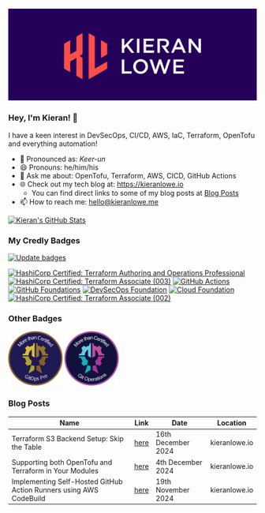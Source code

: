 ![kieran_lowe_banner](./assets/banner.png)

### Hey, I'm Kieran! 👋

I have a keen interest in DevSecOps, CI/CD, AWS, IaC, Terraform, OpenTofu and everything automation!

- :speech_balloon: Pronounced as: *Keer-un*
- 😄 Pronouns: he/him/his
- 🤔 Ask me about: OpenTofu, Terraform, AWS, CICD, GitHub Actions
- 🌐 Check out my tech blog at: <https://kieranlowe.io>
  - You can find direct links to some of my blog posts at [Blog Posts](#blog-posts)
- 📫 How to reach me: <hello@kieranlowe.me>

[![Kieran's GitHub Stats](https://github-readme-stats.vercel.app/api?username=kieran-lowe)](https://github.com/anuraghazra/github-readme-stats)

### My Credly Badges

[![Update badges](https://github.com/kieran-lowe/kieran-lowe/actions/workflows/credly_badges.yml/badge.svg?branch=main)](https://github.com/kieran-lowe/kieran-lowe/actions/workflows/credly_badges.yml)
<!--START_SECTION:badges-->
[![HashiCorp Certified: Terraform Authoring and Operations Professional](https://images.credly.com/size/110x110/images/1229ce48-f435-4832-8afe-c33d17fa643b/image.png)](http://www.credly.com/badges/215efa2f-4c3f-4a27-9fd0-373f51782167 "HashiCorp Certified: Terraform Authoring and Operations Professional")
[![HashiCorp Certified: Terraform Associate (003)](https://images.credly.com/size/110x110/images/85b9cfc4-257a-4742-878c-4f7ab4a2631b/image.png)](http://www.credly.com/badges/fc992888-7ed4-4265-9a26-e9ce56473466 "HashiCorp Certified: Terraform Associate (003)")
[![GitHub Actions](https://images.credly.com/size/110x110/images/89efc3e7-842b-4790-b09b-9ea5efc71ec3/image.png)](http://www.credly.com/badges/de41e6d4-a0a0-428f-a592-077b4e3649d2 "GitHub Actions")
[![GitHub Foundations](https://images.credly.com/size/110x110/images/024d0122-724d-4c5a-bd83-cfe3c4b7a073/image.png)](http://www.credly.com/badges/ded01153-6e3e-41df-a6f9-6401b520fb00 "GitHub Foundations")
[![DevSecOps Foundation](https://images.credly.com/size/110x110/images/b4f46507-62e2-4163-b910-1db6fbefcd3b/image.png)](http://www.credly.com/badges/d6e10bd3-8c29-46eb-aaa2-0ba9c737f219 "DevSecOps Foundation")
[![Cloud Foundation](https://images.credly.com/size/110x110/images/df5c55dd-34d7-4b9e-b1f0-03ae1589eacf/level_2_CloudFoundation_600.png)](http://www.credly.com/badges/7e658ac1-c721-4b95-b06b-7a5ffd87cb35 "Cloud Foundation")
[![HashiCorp Certified: Terraform Associate (002)](https://images.credly.com/size/110x110/images/99289602-861e-4929-8277-773e63a2fa6f/image.png)](http://www.credly.com/badges/b0389c0d-d4df-43a2-8603-bf603049cb6a "HashiCorp Certified: Terraform Associate (002)")
<!--END_SECTION:badges-->

### Other Badges

<p align="left">
  <a href="https://morethancertified.com/course/gitops-for-terraform-minicamp"><img src="./assets/badge-gitops-pro.svg" alt="MTC GitOps Pro Badge" width="110px"/></a>
  <a href="https://morethancertified.com/course/gitops-for-terraform-minicamp"><img src="./assets/badge-gitops.png" alt="MTC GitOps Badge" width="110px"/></a>
</p>

### Blog Posts

| Name | Link | Date | Location |
|------|------|------|----------|
| Terraform S3 Backend Setup: Skip the Table | [here](https://kieranlowe.io/terraform-s3-backend-setup-skip-the-table) | 16th December 2024 | kieranlowe.io |
| Supporting both OpenTofu and Terraform in Your Modules | [here](https://kieranlowe.io/supporting-both-opentofu-and-terraform-in-your-modules) | 4th December 2024 | kieranlowe.io |
| Implementing Self-Hosted GitHub Action Runners using AWS CodeBuild | [here](https://kieranlowe.io/implementing-self-hosted-github-action-runners-using-aws-codebuild) | 19th November 2024 | kieranlowe.io |
